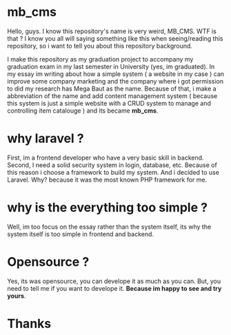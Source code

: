# mb_cms
Hello, guys.
I know this repository's name is very weird, MB_CMS. WTF is that ? 
I know you all will saying something like this when seeing/reading this repository, so i want to tell you about this repository background.

I make this repository as my graduation project to accompany my graduation exam in my last semester in University (yes, im graduated). In my essay im writing about how a simple system ( a website in my case ) can improve some company marketing and the company where i got permission to did my research has Mega Baut as the name. Because of that, i make a abbreviation of the name and add content management system ( because this system is just a simple website with a CRUD system to manage and controlling item catalouge ) and its became <b>mb_cms</b>.

# why laravel ?
First, im a frontend developer who have a very basic skill in backend.
Second, I need a solid security system in login, database, etc. Because of this reason i choose a framework to build my system. And i decided to use Laravel. Why? because it was the most known PHP framework for me.

# why is the everything too simple ?
Well, im too focus on the essay rather than the system itself, its why the system itself is too simple in frontend and backend.

# Opensource ?
Yes, its was opensource, you can develope it as much as you can. But, you need to tell me if you want to develope it. <b>Because im happy to see and try yours</b>.

# Thanks
